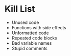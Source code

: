 Kill List
=========
* Unused code
* Functions with side effects
* Unformatted code
* Repeated code blocks
* Bad variable names
* Stupid comments
